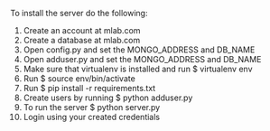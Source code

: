 To install the server do the following:

1. Create an account at mlab.com
2. Create a database at mlab.com
3. Open config.py and set the MONGO_ADDRESS and DB_NAME
4. Open adduser.py and set the MONGO_ADDRESS and DB_NAME
5. Make sure that virtualenv is installed and run $ virtualenv env
6. Run $ source env/bin/activate
7. Run $ pip install -r requirements.txt
8. Create users by running $ python adduser.py
9. To run the server $ python server.py
10. Login using your created credentials
